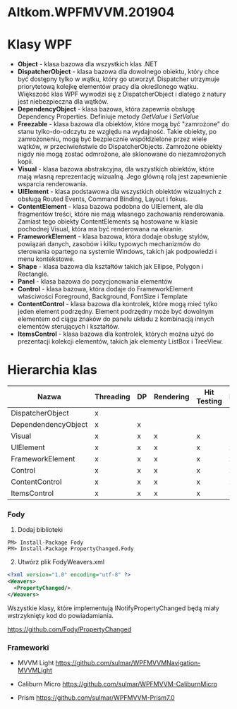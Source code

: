 # Altkom.WPFMVVM.201904

# Klasy WPF

- **Object** - klasa bazowa dla wszystkich klas .NET
- **DispatcherObject** - klasa bazowa dla dowolnego obiektu, który chce być dostępny tylko w wątku, który go utworzył. Dispatcher utrzymuje priorytetową kolejkę elementów pracy dla określonego wątku. Większość klas WPF wywodzi się z DispatcherObject i dlatego z natury jest niebezpieczna dla wątków.
- **DependencyObject** - klasa bazowa, która zapewnia obsługę Dependency Properties. Definiuje metody _GetValue_ i _SetValue_
- **Freezable** - klasa bazowa dla obiektów, które mogą być "zamrożone" do stanu tylko-do-odczytu ze względu na wydajność. Takie obiekty, po zamrożoneniu, mogą być bezpiecznie współdzielone przez wiele wątków, w przeciwieństwie do DispatcherObjects. Zamrożone obiekty nigdy nie mogą zostać odmrożone, ale sklonowane do niezamrożonych kopii.
- **Visual** - klasa bazowa abstrakcyjna, dla wszystkich obiektów, które mają własną reprezentację wizualną. Jego główną rolą jest zapewnienie wsparcia renderowania.
- **UIElement** - klasa podstawowa dla wszystkich obiektów wizualnych z obsługą Routed Events, Command Binding, Layout i fokus.
- **ContentElement** - klasa bazowa podobna do UIElement, ale dla fragmentów treści, które nie mają własnego zachowania renderowania. Zamiast tego obiekty ContentElements są hostowane w klasie pochodnej Visual, która ma być renderowana na ekranie.
- **FrameworkElement** - klasa bazowa, która dodaje obsługę stylów, powiązań danych, zasobów i kilku typowych mechanizmów do sterowania opartego na systemie Windows, takich jak podpowiedzi i menu kontekstowe.
- **Shape** - klasa bazowa dla kształtów takich jak Ellipse, Polygon i Rectangle.
- **Panel** - klasa bazowa do pozycjonowania elementów 
- **Control** - klasa bazowa, która dodaje do FrameworkElement właściwości Foreground, Background, FontSize i Template
- **ContentControl** - klasa bazowa dla kontrolek, które mogą mieć tylko jeden element podrzędny. Element podrzędny może być dowolnym elementem od ciągu znaków do panelu układu z kombinacją innych elementów sterujących i kształtów.
- **ItemsControl** - klasa bazowa dla kontrolek, których można użyć do prezentacji kolekcji elementów, takich jak elementy ListBox i TreeView.

# Hierarchia klas

| Nazwa                | Threading | DP | Rendering | Hit Testing | Layout | Input | Focus | Events | Styles | Data Binding | Resources | Animation | Template |
| -------------------- | ----------|----|---------- | ----------- | ------ | ----- | ----- | ------ | ------ | ------------ |  -------- | -------- | -------- | 
| DispatcherObject     | x |   |
| DependendencyObject  | x | x | 
| Visual               | x | x | x | x |
| UIElement            | x | x | x | x | x | x | x | x | 
| FrameworkElement     | x | x | x | x | x | x | x | x | x | x | x | x | 
| Control     | x | x | x | x | x | x | x | x | x | x | x | x | x |
| ContentControl     | x | x | x | x | x | x | x | x | x | x | x | x | x |
| ItemsControl     | x | x | x | x | x | x | x | x | x | x | x | x | x |

### Fody


1. Dodaj biblioteki
~~~
PM> Install-Package Fody
PM> Install-Package PropertyChanged.Fody
~~~

2. Utwórz plik FodyWeavers.xml
~~~ xml
<?xml version="1.0" encoding="utf-8" ?>
<Weavers>
  <PropertyChanged/>
</Weavers>
~~~

 Wszystkie klasy, które implementują INotifyPropertyChanged będą miały wstrzyknięty kod do powiadamiania.


https://github.com/Fody/PropertyChanged


### Frameworki
- MVVM Light
https://github.com/sulmar/WPFMVVMNavigation-MVVMLight

- Caliburn Micro
https://github.com/sulmar/WPFMVVM-CaliburnMicro

- Prism
https://github.com/sulmar/WPFMVVM-Prism7.0
